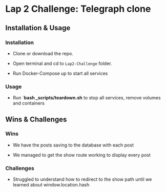 
# Lap 2 Challenge: Telegraph clone 
  

## Installation & Usage
### Installation

* Clone or download the repo.

* Open terminal and cd to `Lap2-Challenge` folder.

* Run Docker-Compose up to start all services
  

### Usage

* Run `**bash _scripts/teardown.sh** to stop all services, remove volumes and containers




  

## Wins & Challenges

  

### Wins

* We have the posts saving to the database with each post 

* We managed to get the show route working to display every post


### Challenges

* Struggled to understand how to redirect to the show path until we learned about window.location.hash 
